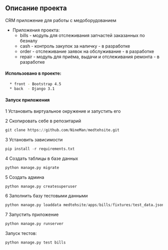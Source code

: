 ##  Описание проекта 

CRM приложение для работы с медоборудованием


  - Приложения проекта:
    - bills - модуль для отслеживания запчастей заказанных по безналу
    - cash - контроль закупок за наличку - в разработке
    - order - отслеживание заявок на обслуживание - в разработке
    - repair - модуль для приёма, выдачи и отслеживания ремонта - в разработке

#### Использовано в проекте:

```bash
  * front - Bootstrap 4.5
  * back  - Django 3.1
```

#### Запуск приложения

1 Установить виртуальное окружение и запустить его

2 Скопировать себе в репозитарий 

```python
git clone https://github.com/NineMan/medtehsite.git
```

3 Установить зависимости
  
```python
pip install -r requirements.txt
```
    
4 Создать таблицы в базе данных 
  
```python
python manage.py migrate
```
    
5 Создать админа
  
```python
python manage.py createsuperuser
```
    
6 Заполнить базу тестовыми данными
  
```python
python manage.py loaddata medtehsite/apps/bills/fixtures/test_data.json
``` 

7 Запустить приложение
  
```python
python manage.py runserver
```

Запуск тестов:

```python
python manage.py test bills
```

